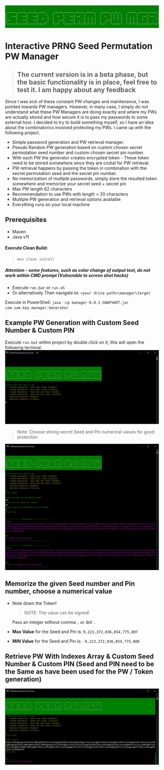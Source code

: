 ![Index Generation](/misc/logo.jpg "Masked PW and Index Generation")
# Interactive PRNG Seed Permutation PW Manager
>## The current version is in a beta phase, but the basic functionality is in place, feel free to test it. I am happy about any feedback

Since I was sick of these constant PW changes and maintenance, I was pointed towards PW managers. However, in many case, I simply do not understand what these PW Managers are doing exactly and where my PWs are actually stored and how secure it is to pass my passwords to some external host. I decided to try to build something myself, so I have an idea about the combinatorics involved protecting my PWs. I came up with the following project.

- Simple password generation and PW retrieval manager.
- Pseudo Random PW generation based on custom chosen secret permutation seed number and custom chosen secret pin number.
- With each PW the generator creates encrypted token - These token need to be stored somewhere since they are crutial for PW retrieval.
- PW retrieval happens by passing the token in combination with the secret permutation seed and the secret pin number.
- No memorization of multiple passwords, simply store the resulted token somewhere and memorize your secret seed + secret pin
- Max PW length 62 characters
- Recommendation to use PWs with length > 20 characters
- Multiple PW generation and retrieval options available
- Everything runs on your local machine

## Prerequisites

- Maven
- Java v11

#### Execute Clean Build:

>`mvn clean install`

##### Attention - some features, such as color change of output text, do not work within CMD prompt (Vulnerable to screen shot hacks)

- Execute `run.bat` or `run.sh`
- Or alternatively
  Then navigate to:
  `<your drive path>\manager\target`

Execute in PowerShell:
`java -cp manager-0.0.1-SNAPSHOT.jar com.sam.key.manager.Generator`

## Example PW Generation with Custom Seed Number & Custom PIN
Execute `run.bat` within project by double click on it, this will open the following terminal.
![Menu](/misc/01_pw_generation_token_menu.jpg "Menu")

>Note: Choose strong secret Seed and Pin numerical values for good protection

![Menu](/misc/02_pw_generation_token.jpg "Menu")

## Memorize the given Seed number and Pin number, choose a numerical value
- Note down the Token!
  >NOTE: The value can be signed!
  
  Pass an integer without comma `,` or dot `.`

- **Max Value** for the Seed and Pin is: `9,223,372,036,854,775,807`

- **MIN Value** for the Seed and Pin is: `-9,223,372,036,854,775,808`

## Retrieve PW With Indexes Array & Custom Seed Number & Custom PIN (Seed and PIN need to be the Same as have been used for the PW / Token generation)

![Index Generation](/misc/03_pw_retrieve_token.jpg "Copy and Paste Content into Text Editor")
